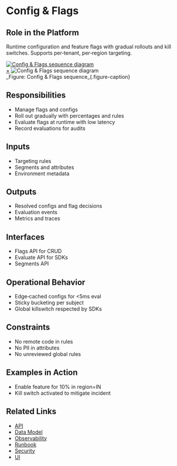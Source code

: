 # Config & Flags

## Role in the Platform
Runtime configuration and feature flags with gradual rollouts and kill switches. Supports per‑tenant, per‑region targeting.

<a href="#fig-config-flags-sequence" class="image-link">
  <img src="/assets/diagrams/runtime/config-flags-sequence.svg" alt="Config & Flags sequence diagram">
</a>
<div id="fig-config-flags-sequence" class="image-modal">
  <a href="#" class="close-btn">&times;</a>
  <img src="/assets/diagrams/runtime/config-flags-sequence.svg" alt="Config & Flags sequence diagram">
</div>
_Figure: Config & Flags sequence_{.figure-caption}

## Responsibilities
- Manage flags and configs
- Roll out gradually with percentages and rules
- Evaluate flags at runtime with low latency
- Record evaluations for audits

## Inputs
- Targeting rules
- Segments and attributes
- Environment metadata

## Outputs
- Resolved configs and flag decisions
- Evaluation events
- Metrics and traces

## Interfaces
- Flags API for CRUD
- Evaluate API for SDKs
- Segments API

## Operational Behavior
- Edge‑cached configs for <5ms eval
- Sticky bucketing per subject
- Global killswitch respected by SDKs

## Constraints
- No remote code in rules
- No PII in attributes
- No unreviewed global rules

## Examples in Action
- Enable feature for 10% in region=IN
- Kill switch activated to mitigate incident

## Related Links
- [API](api.md)
- [Data Model](data-model.md)
- [Observability](observability.md)
- [Runbook](runbook.md)
- [Security](security.md)
- [UI](ui.md)
